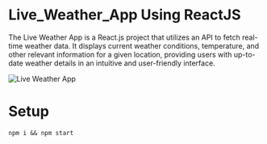 # Live_Weather_App Using ReactJS
The Live Weather App is a React.js project that utilizes an API to fetch real-time weather data. It displays current weather conditions, temperature, and other relevant information for a given location, providing users with up-to-date weather details in an intuitive and user-friendly interface.

![Live Weather App]()

# Setup

```
npm i && npm start
```